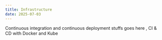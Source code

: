 ```yaml
---
title: Infrastructure
date: 2025-07-03
---
```


Continuous integration and continuous deployment stuffs goes here , CI & CD with Docker and Kube
